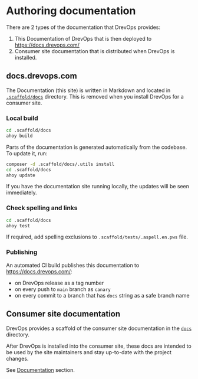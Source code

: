 # Authoring documentation

There are 2 types of the documentation that DrevOps provides:

1. This Documentation of DrevOps that is then deployed
   to https://docs.drevops.com/
2. Consumer site documentation that is distributed when DrevOps is installed.

## docs.drevops.com

The Documentation (this site) is written in Markdown and located in
[`.scaffold/docs`](../../../../.scaffold/docs) directory. This is
removed when you install DrevOps for a
consumer site.

### Local build

```bash
cd .scaffold/docs
ahoy build
```

Parts of the documentation is generated automatically from the codebase.
To update it, run:

```bash
composer -d .scaffold/docs/.utils install
cd .scaffold/docs
ahoy update
```

If you have the documentation site running locally, the updates will be seen
immediately.

### Check spelling and links

```bash
cd .scaffold/docs
ahoy test
```

If required, add spelling exclusions to `.scaffold/tests/.aspell.en.pws`
file.

### Publishing

An automated CI build publishes this documentation to https://docs.drevops.com/:
- on DrevOps release as a tag number
- on every push to `main` branch as `canary`
- on every commit to a branch that has `docs` string as a safe branch name

## Consumer site documentation

DrevOps provides a scaffold of the consumer site documentation in the
[`docs`](../../../../docs) directory.

After DrevOps is installed into the consumer site, these docs are intended to
be used by the site maintainers and stay up-to-date with the project changes.

See [Documentation](../../workflows/documentation.md) section.

